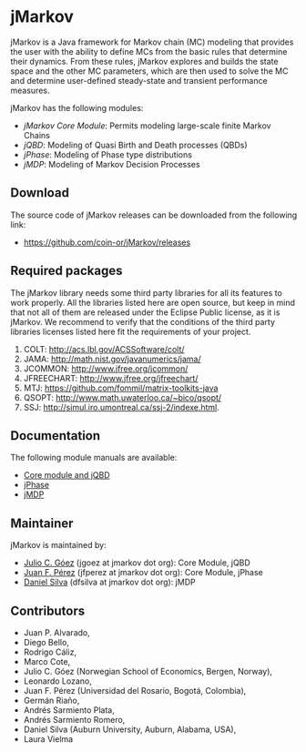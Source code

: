 # jMarkov

jMarkov is a Java framework for Markov chain (MC) modeling that provides the user with the ability to define MCs from
the basic rules that determine their dynamics. From these rules, jMarkov explores and builds the state space and the
other MC parameters, which are then used to solve the MC and determine user-defined steady-state and transient performance
measures. 

jMarkov has the following modules:

-  *jMarkov Core Module*: Permits modeling large-scale finite Markov Chains
-  *jQBD*: Modeling of Quasi Birth and Death processes (QBDs)
-  *jPhase*: Modeling of Phase type distributions
-  *jMDP*: Modeling of Markov Decision Processes

## Download

The source code of jMarkov releases can be downloaded from the following link:
 - https://github.com/coin-or/jMarkov/releases

## Required packages

The jMarkov library needs some third party libraries for
all its features to work properly. All the libraries listed here
are open source, but keep in mind that not all of them are released
under the Eclipse Public license, as it is jMarkov. We recommend to verify
that the conditions of the third party libraries licenses listed 
here fit the requirements of your project.

1. COLT: http://acs.lbl.gov/ACSSoftware/colt/
2. JAMA: http://math.nist.gov/javanumerics/jama/
3. JCOMMON: http://www.jfree.org/jcommon/
4. JFREECHART: http://www.jfree.org/jfreechart/
5. MTJ: https://github.com/fommil/matrix-toolkits-java
6. QSOPT: http://www.math.uwaterloo.ca/~bico/qsopt/
7. SSJ: http://simul.iro.umontreal.ca/ssj-2/indexe.html.

## Documentation

The following module manuals are available:
 - [Core module and jQBD](https://coin-or.github.io/jMarkov/jMarkovManual.pdf)
 - [jPhase](https://coin-or.github.io/jMarkov/jPhaseManual.pdf)
 - [jMDP](https://coin-or.github.io/jMarkov/jMDPManual.pdf)

## Maintainer

jMarkov is maintained by:

- [Julio C. Góez](https://www.nhh.no/en/research-faculty/department-of-business-and-management-science/for/cv/goez--julio-c.aspx) (jgoez at jmarkov dot org): Core Module, jQBD
- [Juan F. Pérez](https://www.researchgate.net/profile/Juan_Perez225) (jfperez at jmarkov dot org): Core Module, jPhase
- [Daniel Silva](http://www.prism.gatech.edu/~dfsi3/) (dfsilva at jmarkov dot org): jMDP


## Contributors
- Juan P. Alvarado, 
- Diego Bello, 
- Rodrigo Cáliz, 
- Marco Cote, 
- Julio C. Góez (Norwegian School of Economics, Bergen, Norway), 
- Leonardo Lozano, 
- Juan F. Pérez (Universidad del Rosario, Bogotá, Colombia), 
- Germán Riaño, 
- Andrés Sarmiento Plata,
- Andrés Sarmiento Romero, 
- Daniel Silva (Auburn University, Auburn, Alabama, USA),
- Laura Vielma

